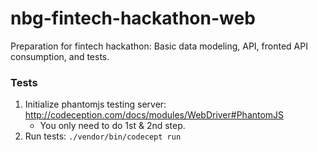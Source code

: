 # nbg-fintech-hackathon-web
Preparation for fintech hackathon: Basic data modeling, API, fronted API consumption, and tests. 

### Tests
1. Initialize phantomjs testing server: http://codeception.com/docs/modules/WebDriver#PhantomJS
   - You only need to do 1st & 2nd step.
2. Run tests: `./vendor/bin/codecept run`